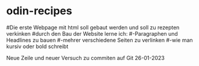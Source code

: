 # odin-recipes
#Die erste Webpage mit html soll gebaut werden und soll zu rezepten verkinken
#durch den Bau der Website lerne ich:
#-Paragraphen und Headlines zu bauen
#-mehrer verschiedene Seiten zu verlinken 
#-wie man kursiv oder bold schreibt

Neue Zeile und neuer Versuch zu commiten auf Git 26-01-2023